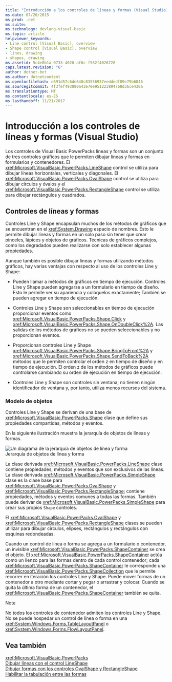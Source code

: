 ```yaml
---
title: "Introducción a los controles de líneas y formas (Visual Studio)"
ms.date: 07/20/2015
ms.prod: .net
ms.suite: 
ms.technology: devlang-visual-basic
ms.topic: article
helpviewer_keywords:
- Line control [Visual Basic], overview
- Shape control [Visual Basic], overview
- lines, drawing
- shapes, drawing
ms.assetid: 5c4e8b1a-0733-4020-af6c-f582f4026728
caps.latest.revision: "6"
author: dotnet-bot
ms.author: dotnetcontent
ms.openlocfilehash: e691d57c6de640c83556937eeddedf89e79b6846
ms.sourcegitcommit: 4f3fef493080a43e70e951223894768d36ce430a
ms.translationtype: MT
ms.contentlocale: es-ES
ms.lasthandoff: 11/21/2017
---
```

# <a name="introduction-to-the-line-and-shape-controls-visual-studio"></a>Introducción a los controles de líneas y formas (Visual Studio)
Los controles de Visual Basic PowerPacks líneas y formas son un conjunto de tres controles gráficos que le permiten dibujar líneas y formas en formularios y contenedores. El <xref:Microsoft.VisualBasic.PowerPacks.LineShape> control se utiliza para dibujar líneas horizontales, verticales y diagonales. El <xref:Microsoft.VisualBasic.PowerPacks.OvalShape> control se utiliza para dibujar círculos y óvalos y el <xref:Microsoft.VisualBasic.PowerPacks.RectangleShape> control se utiliza para dibujar rectángulos y cuadrados.  
  
## <a name="line-and-shape-controls"></a>Controles de líneas y formas  
 Controles Line y Shape encapsulan muchos de los métodos de gráficos que se encuentran en el <xref:System.Drawing> espacio de nombres. Esto le permite dibujar líneas y formas en un solo paso sin tener que crear pinceles, lápices y objetos de gráficos. Técnicas de gráficos complejos, como los degradados pueden realizarse con solo establecer algunas propiedades.  
  
 Aunque también es posible dibujar líneas y formas utilizando métodos gráficos, hay varias ventajas con respecto al uso de los controles Line y Shape:  
  
-   Pueden llamar a métodos de gráficos en tiempo de ejecución. Controles Line y Shape pueden agregarse a un formulario en tiempo de diseño. Esto le permite ver su apariencia y colóquelos exactamente; También se pueden agregar en tiempo de ejecución.  
  
-   Controles Line y Shape son seleccionables en tiempo de ejecución proporcionar eventos como <xref:Microsoft.VisualBasic.PowerPacks.Shape.Click> y <xref:Microsoft.VisualBasic.PowerPacks.Shape.OnDoubleClick%2A>. Las salidas de los métodos de gráficos no se pueden seleccionables y no proporcionan eventos.  
  
-   Proporcionan controles Line y Shape <xref:Microsoft.VisualBasic.PowerPacks.Shape.BringToFront%2A> y <xref:Microsoft.VisualBasic.PowerPacks.Shape.SendToBack%2A> métodos que le permiten controlar el orden z en tiempo de diseño y en tiempo de ejecución. El orden z de los métodos de gráficos puede controlarse cambiando su orden de ejecución en tiempo de ejecución.  
  
-   Controles Line y Shape son controles sin ventana; no tienen ningún identificador de ventana y, por tanto, utiliza menos recursos del sistema.  
  
### <a name="object-model"></a>Modelo de objetos  
 Controles Line y Shape se derivan de una base de <xref:Microsoft.VisualBasic.PowerPacks.Shape> clase que define sus propiedades compartidas, métodos y eventos.  
  
 En la siguiente ilustración muestra la jerarquía de objetos de líneas y formas.  
  
 ![Un diagrama de la jerarquía de objetos de línea y forma](../../../visual-basic/developing-apps/windows-forms/media/lineshapeobject.png "LineShapeObject")  
Jerarquía de objetos de línea y forma  
  
 La clase derivada <xref:Microsoft.VisualBasic.PowerPacks.LineShape> clase contiene propiedades, métodos y eventos que son exclusivos de las líneas. La clase derivada <xref:Microsoft.VisualBasic.PowerPacks.SimpleShape> clase es la clase base para <xref:Microsoft.VisualBasic.PowerPacks.OvalShape> y <xref:Microsoft.VisualBasic.PowerPacks.RectangleShape>; contiene propiedades, métodos y eventos comunes a todas las formas. También puede derivar de <xref:Microsoft.VisualBasic.PowerPacks.SimpleShape> para crear sus propios `Shape` controles.  
  
 El <xref:Microsoft.VisualBasic.PowerPacks.OvalShape> y <xref:Microsoft.VisualBasic.PowerPacks.RectangleShape> clases se pueden utilizar para dibujar círculos, elipses, rectángulos y rectángulos con esquinas redondeadas.  
  
 Cuando un control de línea o forma se agrega a un formulario o contenedor, un invisible <xref:Microsoft.VisualBasic.PowerPacks.ShapeContainer> se crea el objeto. El <xref:Microsoft.VisualBasic.PowerPacks.ShapeContainer> actúa como un lienzo para las formas dentro de cada control contenedor; cada <xref:Microsoft.VisualBasic.PowerPacks.ShapeContainer> le corresponde una <xref:Microsoft.VisualBasic.PowerPacks.ShapeCollection> que le permite recorrer en iteración los controles Line y Shape. Puede mover formas de un contenedor a otro mediante cortar y pegar o arrastrar y colocar. Cuando se quita la última forma de un contenedor, el <xref:Microsoft.VisualBasic.PowerPacks.ShapeContainer> también se quita.  
  
> [!NOTE]
>  No todos los controles de contenedor admiten los controles Line y Shape. No se puede hospedar un control de línea o forma en una <xref:System.Windows.Forms.TableLayoutPanel> o <xref:System.Windows.Forms.FlowLayoutPanel>.  
  
## <a name="see-also"></a>Vea también  
 <xref:Microsoft.VisualBasic.PowerPacks>  
 [Dibujar líneas con el control LineShape](../../../visual-basic/developing-apps/windows-forms/how-to-draw-lines-with-the-lineshape-control-visual-studio.md)  
 [Dibujar formas con los controles OvalShape y RectangleShape](../../../visual-basic/developing-apps/windows-forms/how-to-draw-shapes-with-the-ovalshape-and-rectangleshape-controls.md)  
 [Habilitar la tabulación entre las formas](../../../visual-basic/developing-apps/windows-forms/how-to-enable-tabbing-between-shapes-visual-studio.md)
